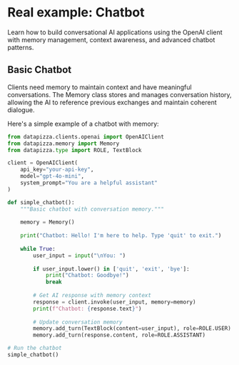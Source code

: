 # Real example: Chatbot

Learn how to build conversational AI applications using the OpenAI client with memory management, context awareness, and advanced chatbot patterns.

## Basic Chatbot


Clients need memory to maintain context and have meaningful conversations. The Memory class stores and manages conversation history, allowing the AI to reference previous exchanges and maintain coherent dialogue.

Here's a simple example of a chatbot with memory:

```python
from datapizza.clients.openai import OpenAIClient
from datapizza.memory import Memory
from datapizza.type import ROLE, TextBlock

client = OpenAIClient(
    api_key="your-api-key",
    model="gpt-4o-mini",
    system_prompt="You are a helpful assistant"
)

def simple_chatbot():
    """Basic chatbot with conversation memory."""
    
    memory = Memory()
    
    print("Chatbot: Hello! I'm here to help. Type 'quit' to exit.")
    
    while True:
        user_input = input("\nYou: ")
        
        if user_input.lower() in ['quit', 'exit', 'bye']:
            print("Chatbot: Goodbye!")
            break
        
        # Get AI response with memory context
        response = client.invoke(user_input, memory=memory)
        print(f"Chatbot: {response.text}")
        
        # Update conversation memory
        memory.add_turn(TextBlock(content=user_input), role=ROLE.USER)
        memory.add_turn(response.content, role=ROLE.ASSISTANT)

# Run the chatbot
simple_chatbot()
```
